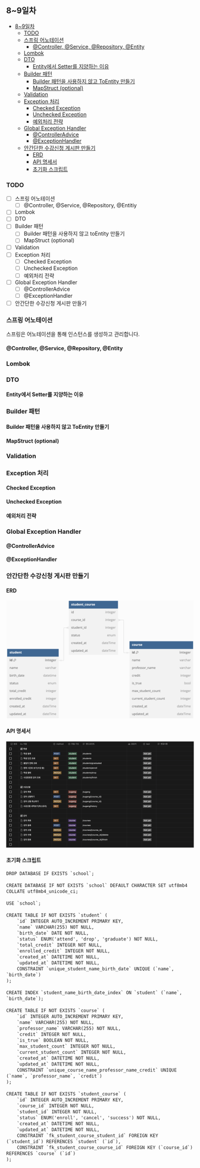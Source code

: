 ## 8~9일차

- [8~9일차](#89일차)
  - [TODO](#todo)
  - [스프링 어노테이션](#스프링-어노테이션)
    - [@Controller, @Service, @Repository, @Entity](#controller-service-repository-entity)
  - [Lombok](#lombok)
  - [DTO](#dto)
    - [Entity에서 Setter를 지양하는 이유](#entity에서-setter를-지양하는-이유)
  - [Builder 패턴](#builder-패턴)
    - [Builder 패턴을 사용하지 않고 ToEntity 만들기](#builder-패턴을-사용하지-않고-toentity-만들기)
    - [MapStruct (optional)](#mapstruct-optional)
  - [Validation](#validation)
  - [Exception 처리](#exception-처리)
    - [Checked Exception](#checked-exception)
    - [Unchecked Exception](#unchecked-exception)
    - [예외처리 전략](#예외처리-전략)
  - [Global Exception Handler](#global-exception-handler)
    - [@ControllerAdvice](#controlleradvice)
    - [@ExceptionHandler](#exceptionhandler)
  - [안간단한 수강신청 게시판 만들기](#안간단한-수강신청-게시판-만들기)
    - [ERD](#erd)
    - [API 명세서](#api-명세서)
    - [초기화 스크립트](#초기화-스크립트)

### TODO

- [ ] 스프링 어노테이션
  - [ ] @Controller, @Service, @Repository, @Entitiy
- [ ] Lombok
- [ ] DTO
- [ ] Builder 패턴
  - [ ] Builder 패턴을 사용하지 않고 toEntity 만들기
  - [ ] MapStruct (optional)
- [ ] Validation
- [ ] Exception 처리
  - [ ] Checked Exception
  - [ ] Unchecked Exception
  - [ ] 예외처리 전략
- [ ] Global Exception Handler
  - [ ] @ControllerAdvice
  - [ ] @ExceptionHandler
- [ ] 안간단한 수강신청 게시판 만들기

### 스프링 어노테이션

스프링은 어노테이션을 통해 인스턴스를 생성하고 관리합니다.

#### @Controller, @Service, @Repository, @Entity

### Lombok

### DTO

#### Entity에서 Setter를 지양하는 이유

### Builder 패턴

#### Builder 패턴을 사용하지 않고 ToEntity 만들기

#### MapStruct (optional)

### Validation

### Exception 처리

#### Checked Exception

#### Unchecked Exception

#### 예외처리 전략

### Global Exception Handler

#### @ControllerAdvice

#### @ExceptionHandler

### 안간단한 수강신청 게시판 만들기

#### ERD

![3일차_ERD.png](images%2F3%EC%9D%BC%EC%B0%A8_ERD.png)  

#### API 명세서

![5일차_API.png](images%2F5%EC%9D%BC%EC%B0%A8_API.png)

#### 초기화 스크립트

```mysql
DROP DATABASE IF EXISTS `school`;

CREATE DATABASE IF NOT EXISTS `school` DEFAULT CHARACTER SET utf8mb4 COLLATE utf8mb4_unicode_ci;

USE `school`;

CREATE TABLE IF NOT EXISTS `student` (
    `id` INTEGER AUTO_INCREMENT PRIMARY KEY,
    `name` VARCHAR(255) NOT NULL,
    `birth_date` DATE NOT NULL,
    `status` ENUM('attend', 'drop', 'graduate') NOT NULL,
    `total_credit` INTEGER NOT NULL,
    `enrolled_credit` INTEGER NOT NULL,
    `created_at` DATETIME NOT NULL,
    `updated_at` DATETIME NOT NULL,
    CONSTRAINT `unique_student_name_birth_date` UNIQUE (`name`, `birth_date`)
);

CREATE INDEX `student_name_birth_date_index` ON `student` (`name`, `birth_date`);

CREATE TABLE IF NOT EXISTS `course` (
    `id` INTEGER AUTO_INCREMENT PRIMARY KEY,
    `name` VARCHAR(255) NOT NULL,
    `professor_name` VARCHAR(255) NOT NULL,
    `credit` INTEGER NOT NULL,
    `is_true` BOOLEAN NOT NULL,
    `max_student_count` INTEGER NOT NULL,
    `current_student_count` INTEGER NOT NULL,
    `created_at` DATETIME NOT NULL,
    `updated_at` DATETIME NOT NULL,
    CONSTRAINT `unique_course_name_professor_name_credit` UNIQUE (`name`, `professor_name`, `credit`)
);

CREATE TABLE IF NOT EXISTS `student_course` (
    `id` INTEGER AUTO_INCREMENT PRIMARY KEY,
    `course_id` INTEGER NOT NULL,
    `student_id` INTEGER NOT NULL,
    `status` ENUM('enroll', 'cancel', 'success') NOT NULL,
    `created_at` DATETIME NOT NULL,
    `updated_at` DATETIME NOT NULL,
    CONSTRAINT `fk_student_course_student_id` FOREIGN KEY (`student_id`) REFERENCES `student` (`id`),
    CONSTRAINT `fk_student_course_course_id` FOREIGN KEY (`course_id`) REFERENCES `course` (`id`)
);
```
